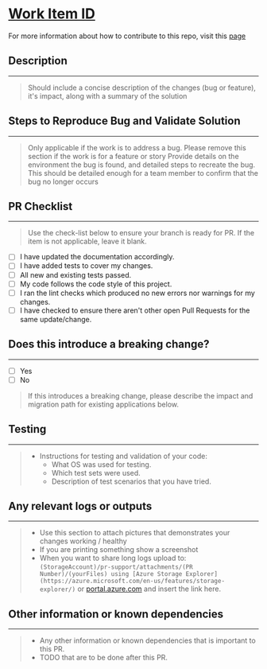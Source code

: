# [Work Item ID](./link-to-the-work-item)
For more information about how to contribute to this repo, visit this [page](../../../contributing.md)
## Description

---

> Should include a concise description of the changes (bug or feature), it's impact, along with a summary of the solution

## Steps to Reproduce Bug and Validate Solution

---
> Only applicable if the work is to address a bug. Please remove this section if the work is for a feature or story
> Provide details on the environment the bug is found, and detailed steps to recreate the bug.
> This should be detailed enough for a team member to confirm that the bug no longer occurs

## PR Checklist

---

> Use the check-list below to ensure your branch is ready for PR.  If the item is not applicable, leave it blank.

- [ ] I have updated the documentation accordingly.
- [ ] I have added tests to cover my changes.
- [ ] All new and existing tests passed.
- [ ] My code follows the code style of this project.
- [ ] I ran the lint checks which produced no new errors nor warnings for my changes.
- [ ] I have checked to ensure there aren't other open Pull Requests for the same update/change.

## Does this introduce a breaking change?

---

- [ ] Yes
- [ ] No

> If this introduces a breaking change, please describe the impact and migration path for existing applications below.

## Testing

---

> - Instructions for testing and validation of your code:
>   - What OS was used for testing.
>   - Which test sets were used.
>   - Description of test scenarios that you have tried.

## Any relevant logs or outputs

---

> - Use this section to attach pictures that demonstrates your changes working / healthy
> - If you are printing something show a screenshot
> - When you want to share long logs upload to:
>  `(StorageAccount)/pr-support/attachments/(PR Number)/(yourFiles) using [Azure Storage Explorer](https://azure.microsoft.com/en-us/features/storage-explorer/)` or [portal.azure.com](https://portal.azure.com) and insert the link here.

## Other information or known dependencies

---

> - Any other information or known dependencies that is important to this PR.
> - TODO that are to be done after this PR.

